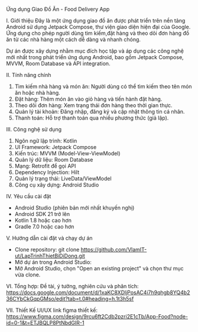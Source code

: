 Ứng dụng Giao Đồ Ăn - Food Delivery App

I. Giới thiệu
  Đây là một ứng dụng giao đồ ăn được phát triển trên nền tảng Android sử dụng Jetpack Compose, thư viện giao diện hiện đại của Google. Ứng dụng cho phép người dùng tìm kiếm,đặt hàng và theo dõi đơn hàng đồ ăn từ các nhà hàng một cách dễ dàng và nhanh chóng.
  
  Dự án được xây dựng nhằm mục đích học tập và áp dụng các công nghệ mới nhất trong phát triển ứng dụng Android, bao gồm Jetpack Compose, MVVM, Room Database và API integration.

II. Tính năng chính
  1. Tìm kiếm nhà hàng và món ăn: Người dùng có thể tìm kiếm theo tên món ăn hoặc nhà hàng.
  2. Đặt hàng: Thêm món ăn vào giỏ hàng và tiến hành đặt hàng.
  3. Theo dõi đơn hàng: Xem trạng thái đơn hàng theo thời gian thực.
  4. Quản lý tài khoản: Đăng nhập, đăng ký và cập nhật thông tin cá nhân.
  5. Thanh toán: Hỗ trợ thanh toán qua nhiều phương thức (giả lập).
     
III. Công nghệ sử dụng
  1. Ngôn ngữ lập trình: Kotlin
  2. UI Framework: Jetpack Compose
  3. Kiến trúc: MVVM (Model-View-ViewModel)
  4. Quản lý dữ liệu: Room Database
  5. Mạng: Retrofit để gọi API
  6. Dependency Injection: Hilt
  7. Quản lý trạng thái: LiveData/ViewModel
  8. Công cụ xây dựng: Android Studio
     
IV. Yêu cầu cài đặt
  - Android Studio (phiên bản mới nhất khuyến nghị)
  - Android SDK 21 trở lên
  - Kotlin 1.8 hoặc cao hơn
  - Gradle 7.0 hoặc cao hơn
    
V. Hướng dẫn cài đặt và chạy dự án
  - Clone repository:
    git clone https://github.com/VlamIT-ut/LapTrinhThietBiDiDong.git
  - Mở dự án trong Android Studio:
  - Mở Android Studio, chọn "Open an existing project" và chọn thư mục vừa clone.

VI. Tổng hợp: Đề tài, ý tưởng, nghiên cứu và phân tích: 
    https://docs.google.com/document/d/1xaKC8XDljPosAC4i7h9qhgb8YQ4b236CYbCkGqpGMso/edit?tab=t.0#heading=h.1t3h5sf

VII. Thiết Kế UI/UX
    link figma thiết kế: https://www.figma.com/design/9rcu6ft2Cdb2pzri2E1cTb/App-Food?node-id=0-1&t=ETJBQLP8PtNbdGIR-1

